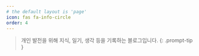 ```yaml
---
# the default layout is 'page'
icon: fas fa-info-circle
order: 4
---
```


> 개인 발전을 위해 지식, 일기, 생각 등을 기록하는 블로그입니다.
{: .prompt-tip }
